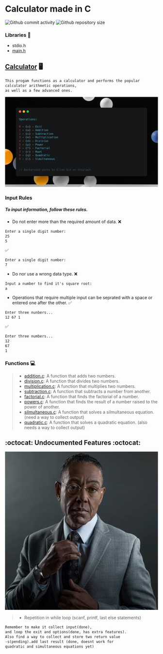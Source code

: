 #	Calculator made in C

![Github commit activity](https://img.shields.io/github/commit-activity/w/Jesulayomy/calculator?style=plastic) ![Github repository size](https://img.shields.io/github/repo-size/Jesulayomy/calculator?style=plastic)

### Libraries :scroll:
- stdio.h
- [main.h](main.h)

## [Calculator](calc.c) :desktop_computer:
```command line
This progam functions as a calculator and performs the popular calculator arithmetic operations, 
as well as a few advanced ones.
```

![Table showing all operations of the calculator](operations.png)


### Input Rules
##### To input information, follow these rules.
- Do not enter more than the required amount of data.
:x:
```commandline
Enter a single digit number:
25
5
```
 :white_check_mark:
```commandline
Enter a single digit number:
7
```
- Do nor use a wrong data type.
 :x:
```commandline
Input a number to find it's square root:
a
```
- Operations that require multiple input can be seprated with a space or entered one after the other.
 :white_check_mark:
```commandline
Enter three nunbers...
12 67 1
```

:white_check_mark:
```commandline
Enter three numbers...
12
67
1
```

### Functions :computer:
>- [addition.c](addition.c):
 A function that adds two numbers.
>- [division.c](division.c):
 A function that divides two numbers.
>- [multiplication.c](multiplication.c):
 A function that multiplies two numbers.
>- [subtraction.c](subtraction.c):
 A function that subtracts a number from another.
>- [factorial.c](factorial.c):
 A function that finds the factorial of a number.
>- [powers.c](powers.c):
 A function that finds the result of a number raised to the power of another.
>- [silmultaneous.c](silmultaneous.c):
 A function that solves a silmultaneous equation. (need a way to collect output)
>- [quadratic.c](quadratic.c):
 A function that solves a quadratic equation. (also needs a way to collect output)

## :octocat: Undocumented Features :octocat:
![feature](feature.jpeg)
>- Repetition in while loop
 (scanf, printf, last else statements)

```commandline
Remember to make it collect input(done), 
and loop the exit and options(done, has extra features). 
Also find a way to collect and store two return value
-s(pending).add last result (done, doesnt work for 
quadratic and simultaneous equations yet)
```
